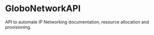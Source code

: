 GloboNetworkAPI
===============

API to automate IP Networking documentation, resource allocation and provisioning.
